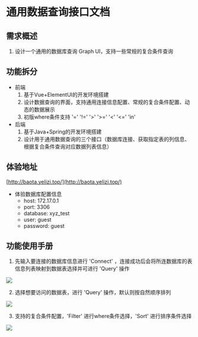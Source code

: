 # 通用数据查询接口文档

## 需求概述

1. 设计一个通用的数据库查询 Graph UI，支持一些常规的复合条件查询


## 功能拆分

- 前端
    1. 基于Vue+ElementUI的开发环境搭建
    2. 设计数据查询的界面，支持通用连接信息配置、常规的复合条件配置、动态的数据展示
    3. 初版where条件支持 '=' '!=' '>' '>=' '<' '<=' 'in'
- 后端
    1. 基于Java+Spring的开发环境搭建
    2. 设计用于通用数据查询的三个接口（数据库连接、获取指定表的列信息、根据复合条件查询对应数据列表信息）


## 体验地址

[http://baota.yelizi.top/](http://baota.yelizi.top/)

- 体验数据库配置信息
    - host: 172.17.0.1
    - port: 3306
    - database: xyz_test
    - user: guest
    - password: guest


## 功能使用手册

1. 先输入要连接的数据库信息进行 'Connect' ，连接成功后会将所连数据库的表信息列表映射到数据表选择并可进行 'Query' 操作

![](http://img.yelizi.top/8c74bb5e-ba14-4df1-852b-5c7dce9971a5.jpg$xyz)

2. 选择想要访问的数据表，进行 'Query' 操作，默认则按自然顺序排列

![](http://img.yelizi.top/8d00cb3d-09ed-4817-9b19-95ddec994600.jpg$xyz)

3. 支持的复合条件配置，'Filter' 进行where条件选择，'Sort' 进行排序条件选择

![](http://img.yelizi.top/0abd89f0-b59c-4d38-b404-a5229c0fd88b.jpg$xyz)